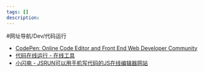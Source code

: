 ```yaml
---
tags: []
description: 
---
```


#网址导航/Dev/代码运行 

- [CodePen: Online Code Editor and Front End Web Developer Community](https://codepen.io/)
- [代码在线运行 - 在线工具](https://tool.lu/coderunner)
- [小闪电 - JSRUN可以用手机写代码的JS在线编辑器网站](https://jsrun.net/)
